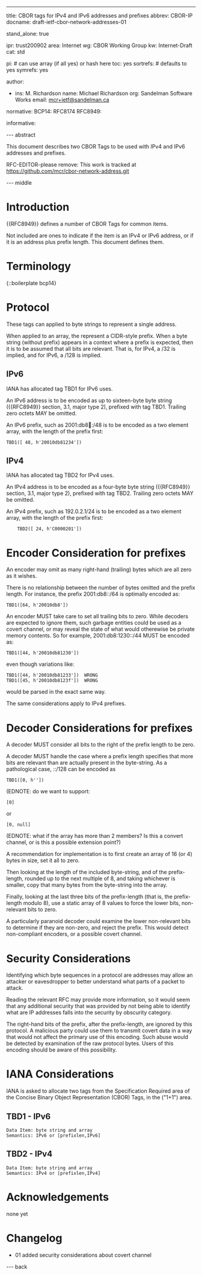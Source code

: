 ---
title: CBOR tags for IPv4 and IPv6 addresses and prefixes
abbrev: CBOR-IP
docname: draft-ietf-cbor-network-addresses-01

stand_alone: true

ipr: trust200902
area: Internet
wg: CBOR Working Group
kw: Internet-Draft
cat: std

pi:    # can use array (if all yes) or hash here
  toc: yes
  sortrefs:   # defaults to yes
  symrefs: yes

author:


- ins: M. Richardson
  name: Michael Richardson
  org: Sandelman Software Works
  email: mcr+ietf@sandelman.ca

normative:
  BCP14: RFC8174
  RFC8949:

informative:

--- abstract

This document describes two CBOR Tags to be used with IPv4 and IPv6 addresses and prefixes.

RFC-EDITOR-please remove: This work is tracked at https://github.com/mcr/cbor-network-address.git

--- middle

# Introduction

{{RFC8949}} defines a number of CBOR Tags for common items.

Not included are ones to indicate if the item is an IPv4 or IPv6 address, or if it is an
address plus prefix length.
This document defines them.

# Terminology

{::boilerplate bcp14}

# Protocol

These tags can applied to byte strings to represent a single address.

When applied to an array, the represent a CIDR-style prefix.
When a byte string (without prefix) appears in a context where a prefix is expected, then it is to be assumed that all bits are relevant.
That is, for IPv4, a /32 is implied, and for IPv6, a /128 is implied.

## IPv6

IANA has allocated tag TBD1 for IPv6 uses.

An IPv6 address is to be encoded as up to sixteen-byte byte string ({{RFC8949}} section, 3.1, major type 2), prefixed with tag TBD1.  Trailing zero octets MAY be omitted.

An IPv6 prefix, such as 2001:db8:1234::/48 is to be encoded as a two element array,
with the length of the prefix first:

~~~~
TBD1([ 48, h'20010db81234'])
~~~~

## IPv4

IANA has allocated tag TBD2 for IPv4 uses.

An IPv4 address is to be encoded as a four-byte byte string ({{RFC8949}} section, 3.1, major type 2), prefixed with tag TBD2. Trailing zero octets MAY be omitted.

An IPv4 prefix, such as 192.0.2.1/24 is to be encoded as a two element array, with the length of the prefix first:

~~~~
    TBD2([ 24, h'C0000201'])
~~~~

# Encoder Consideration for prefixes

An encoder may omit as many right-hand (trailing) bytes which are all zero as it wishes.

There is no relationship between the number of bytes omitted and the prefix length.
For instance, the prefix 2001:db8::/64 is optimally encoded as:

~~~~
TBD1([64, h'20010db8'])
~~~~

An encoder MUST take care to set all trailing bits to zero.  While decoders are expected to ignore them, such garbage entities could be used as a covert channel, or may reveal the state of what would otherewise be private memory contents.  So for example, 2001:db8:1230::/44
MUST be encoded as:

~~~~
TBD1([44, h'20010db81230'])
~~~~

even though variations like:

~~~~
TBD1([44, h'20010db81233'])  WRONG
TBD1([45, h'20010db8123f'])  WRONG
~~~~

would be parsed in the exact same way.

The same considerations apply to IPv4 prefixes.

# Decoder Considerations for prefixes

A decoder MUST consider all bits to the right of the prefix length to be zero.

A decoder MUST handle the case where a prefix length specifies that more bits are relevant than are actually present in the byte-string.  As a pathological case, ::/128 can be
encoded as

~~~~
TBD1([0, h''])
~~~~

(EDNOTE: do we want to support:

~~~~
[0]
~~~~

or

~~~~
[0, null]
~~~~

(EDNOTE: what if the array has more than 2 members?  Is this a convert channel, or is this a possible extension point?)

A recommendation for implementation is to first create an array of 16 (or 4) bytes in size, set it all to zero.

Then looking at the length of the included byte-string, and of the
prefix-length, rounded up to the next multiple of 8, and taking whichever is smaller,
copy that many bytes from the byte-string into the array.

Finally, looking at the last three bits of the prefix-length (that is, the prefix-length modulo 8), use a static array of 8 values to force the lower bits, non-relevant bits to zero.

A particularly paranoid decoder could examine the lower non-relevant bits to determine if they are non-zero, and reject the prefix.
This would detect non-compliant encoders, or a possible covert channel.

# Security Considerations

Identifying which byte sequences in a protocol are addresses may allow an attacker or eavesdropper to better understand what parts of a packet to attack.

Reading the relevant RFC may provide more information, so it would seem that any additional
security that was provided by not being able to identify what are IP addresses falls into the security by obscurity category.

The right-hand bits of the prefix, after the prefix-length, are ignored by this protocol.
A malicious party could use them to transmit covert data in a way that would not affect the primary use of this encoding.
Such abuse would be detected by examination of the raw protocol bytes.
Users of this encoding should be aware of this possibility.

# IANA Considerations

IANA is asked to allocate two tags from the Specification Required area of the Concise Binary Object Representation (CBOR) Tags, in the ("1+1") area.

## TBD1 - IPv6

~~~~
Data Item: byte string and array
Semantics: IPv6 or [prefixlen,IPv6]
~~~~

## TBD2 - IPv4

~~~~
Data Item: byte string and array
Semantics: IPv4 or [prefixlen,IPv4]
~~~~

# Acknowledgements

none yet

# Changelog

* 01 added security considerations about covert channel


--- back

